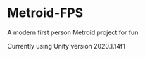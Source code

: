 # Metroid-FPS

A modern first person Metroid project for fun

Currently using Unity version 2020.1.14f1
